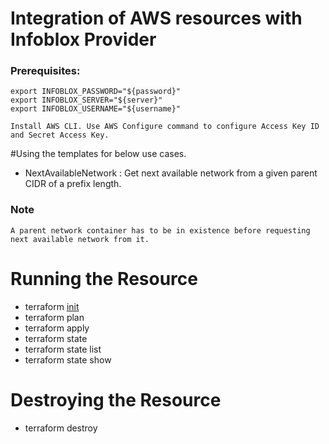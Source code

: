 # Integration of AWS resources with Infoblox Provider

### Prerequisites:
```
export INFOBLOX_PASSWORD="${password}"
export INFOBLOX_SERVER="${server}"
export INFOBLOX_USERNAME="${username}"

Install AWS CLI. Use AWS Configure command to configure Access Key ID and Secret Access Key.
```

#Using the templates for below use cases.
- NextAvailableNetwork : Get next available network from a given parent CIDR of a prefix length.

### Note
```
A parent network container has to be in existence before requesting next available network from it.
```

# Running the Resource

- terraform [init](https://www.terraform.io/docs/commands/init.html)
- terraform plan
- terraform apply
- terraform state
- terraform state list
- terraform state show <item>
# Destroying the Resource
- terraform destroy
